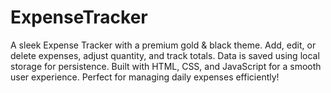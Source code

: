 # ExpenseTracker
A sleek Expense Tracker with a premium gold &amp; black theme. Add, edit, or delete expenses, adjust quantity, and track totals. Data is saved using local storage for persistence. Built with HTML, CSS, and JavaScript for a smooth user experience. Perfect for managing daily expenses efficiently!
